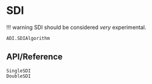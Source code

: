 # SDI

!!! warning
    SDI should be considered _very_ experimental.

```@docs
ADI.SDIAlgorithm
```

## API/Reference

```@docs
SingleSDI
DoubleSDI
```
